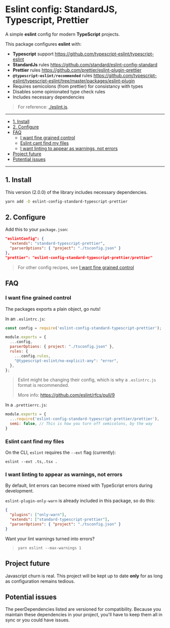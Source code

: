 # Eslint config: StandardJS, Typescript, Prettier

A simple **eslint** config for modern **TypeScript** projects.

This package configures **eslint** with:
- **Typescript** support https://github.com/typescript-eslint/typescript-eslint
- **StandardJs** rules https://github.com/standard/eslint-config-standard
- **Prettier** rules https://github.com/prettier/eslint-plugin-prettier
- **`@typescript-eslint/recommended`** rules https://github.com/typescript-eslint/typescript-eslint/tree/master/packages/eslint-plugin
- Requires semicolons (from prettier) for consistancy with types
- Disables some opinionated type check rules
- Includes necessary dependencies

> For reference: [./eslint.js](./eslint.js).

----------

+ [1. Install](#1-install)
+ [2. Configure](#2-configure)
+ [FAQ](#faq)
  + [I want fine grained control](#i-want-fine-grained-control)
  + [Eslint cant find my files](#eslint-cant-find-my-files)
  + [I want linting to appear as warnings, not errors](#i-want-linting-to-appear-as-warnings-not-errors)
+ [Project future](#project-future)
+ [Potential issues](#potential-issues)

-----------------

## 1. Install

This version (2.0.0) of the library includes necessary dependencies.

```sh
yarn add -D eslint-config-standard-typescript-prettier
```

## 2. Configure

Add this to your `package.json`:

```json
"eslintConfig": {
  "extends": "standard-typescript-prettier",
  "parserOptions": { "project": "./tsconfig.json" }
},
"prettier": "eslint-config-standard-typescript-prettier/prettier"
```

> For other config recipes, see [I want fine grained control](#I-want-fine-grained-control)

## FAQ

### I want fine grained control

The packages exports a plain object, go nuts!

In an `.eslintrc.js`:

```js
const config = require('eslint-config-standard-typescript-prettier');

module.exports = {
  ...config,
  parserOptions: { project: "./tsconfig.json" },
  rules: {
    ...config.rules,
    "@typescript-eslint/no-explicit-any": "error",
  },
};
```

> Eslint might be changing their config, which is why a `.eslintrc.js` format is recommended.
> 
> More info: https://github.com/eslint/rfcs/pull/9

In a `.prettierrc.js`:

```js
module.exports = {
  ...require('eslint-config-standard-typescript-prettier/prettier'),
  semi: false, // This is how you turn off semicolons, by the way
}
```

### Eslint cant find my files

On the CLI, `eslint` requires the `--ext` flag (currently):
```
eslint --ext .ts,.tsx .
```


### I want linting to appear as warnings, not errors

By default, lint errors can become mixed with TypeScript errors during development.

`eslint-plugin-only-warn` is already included in this package, so do this:

```json
{
  "plugins": ["only-warn"],
  "extends": ["standard-typescript-prettier"],
  "parserOptions": { "project": "./tsconfig.json" }
}
```

Want your lint warnings turned into errors?

> `yarn eslint --max-warnings 1`

## Project future

Javascript churn is real. This project will be kept up to date **only** for as long as configuration remains tedious.

## Potential issues

The peerDependencies listed are versioned for compatibility. Because you maintain these dependencies in your project, you'll have to keep them all in sync or you could have issues.